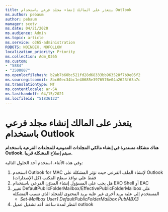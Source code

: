 ```yaml
---
title: يتعذر على المالك إنشاء مجلد فرعي باستخدام Outlook
ms.author: pebaum
author: pebaum
manager: scotv
ms.date: 04/21/2020
ms.audience: Admin
ms.topic: article
ms.service: o365-administration
ROBOTS: NOINDEX, NOFOLLOW
localization_priority: Priority
ms.collection: Adm_O365
ms.custom:
- "5884"
- "3500007"
ms.openlocfilehash: b2ab7b60bc521fd28d68333bb963528f7b9e05f2
ms.sourcegitcommit: 8bc60ec34bc1e40685e3976576e04a2623f63a7c
ms.translationtype: MT
ms.contentlocale: ar-SA
ms.lasthandoff: 04/15/2021
ms.locfileid: "51836122"
---
```

# <a name="owner-cannot-create-sub-folder-using-outlook"></a>يتعذر على المالك إنشاء مجلد فرعي باستخدام Outlook

**هناك مشكلة مستمرة في إنشاء مالكي المجلدات العمومية للمجلدات الفرعية باستخدام Outlook. سيتم إصلاح المشكلة قريبا.**

وفي هذه الأثناء، استخدم أحد الحلول التالية:

1. استخدم Outlook for MAC لإنشاء الملف الفرعي حيث تؤثر المشكلة على Outlook فقط على نوافذ سطح المكتب (كل الإصدارات)
2. هل يجب على المسؤول إنشاء المدوّن الفرعي باستخدام EXO Shell أو EAC
3. تغيير DefaultPublicFolderMailbox/EffectivePublicFolderMailbox على المستخدم إلى علبة بريد أخرى غير علبة بريد المحتوى للمجلد الذي تسبب المشكلة  
    - *Set-Mailbox User1 DefaultPublicFolderMailbox PubMBX3*
4. انتظر لمدة ساعة، أعد تشغيل عميل outlook